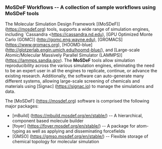 ### MoSDeF Workflows -- A collection of sample workflows using MoSDeF tools

The Molecular Simulation Design Framework [(MoSDeF)] (https://mosdef.org) tools, supports a wide range of simulation engines, including `Cassandra <https://cassandra.nd.edu), [GPU Optimized Monte Carlo (GOMC)] (http://gomc.eng.wayne.edu), [GROMACS] (https://www.gromacs.org), [HOOMD-blue] (http://glotzerlab.engin.umich.edu/hoomd-blue/), and [Large-scale Atomic/Molecular Massively Parallel Simulator (LAMMPS)] (https://lammps.sandia.gov).  The **MoSDeF** tools allow simulation reproducibility across the various simulation engines, eliminating the need to be an expert user in all the engines to replicate, continue, or advance the existing research.  Additionally, the software can auto-generate many different systems, allowing large-scale screening of chemicals and materials using [Signac] (https://signac.io) to manage the simulations and data.

The [MoSDeF] (https://mosdef.org) software is comprised the following major packages:
- [mBuild] (https://mbuild.mosdef.org/en/stable/) -- A hierarchical, component based molecule builder
- [foyer] (https://foyer.mosdef.org/en/stable/) -- A package for atom-typing as well as applying and disseminating forcefields
- [GMSO] (https://gmso.mosdef.org/en/stable/) -- Flexible storage of chemical topology for molecular simulation